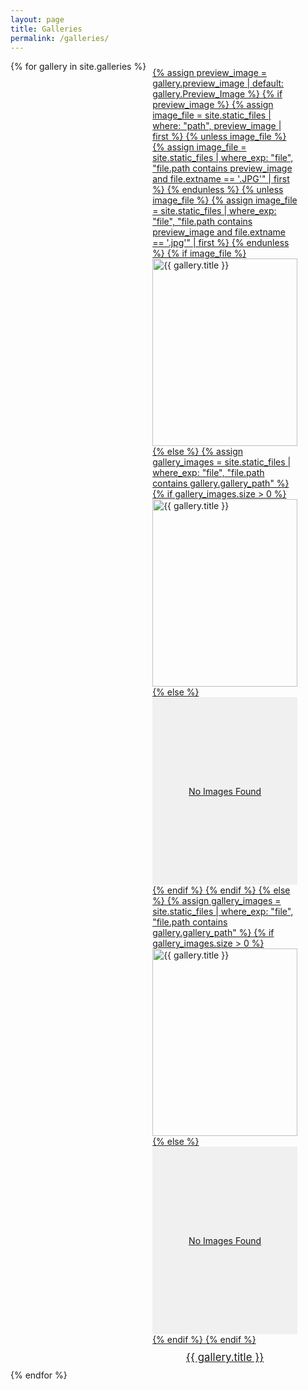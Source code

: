 ```yaml
---
layout: page
title: Galleries
permalink: /galleries/
---
```


<style>
.gallery-container {
  display: flex;
  flex-wrap: wrap;
}
.gallery-item {
  width: 50%;
  padding: 10px;
  box-sizing: border-box;
}
.gallery-item img {
  width: 100%;
  height: 300px;
  object-fit: cover;
}
.gallery-item-title {
  text-align: center;
  font-size: 1.2em;
  margin-top: 10px;
}
</style>

<div class="gallery-container">
{% for gallery in site.galleries %}
  <div class="gallery-item">
    <a href="{{ gallery.url | relative_url }}">
      {% assign preview_image = gallery.preview_image | default: gallery.Preview_Image %}
      {% if preview_image %}
        {% assign image_file = site.static_files | where: "path", preview_image | first %}
        {% unless image_file %}
          {% assign image_file = site.static_files | where_exp: "file", "file.path contains preview_image and file.extname == '.JPG'" | first %}
        {% endunless %}
        {% unless image_file %}
          {% assign image_file = site.static_files | where_exp: "file", "file.path contains preview_image and file.extname == '.jpg'" | first %}
        {% endunless %}
        {% if image_file %}
          <img src="{{ image_file.path | relative_url }}" alt="{{ gallery.title }}">
        {% else %}
          {% assign gallery_images = site.static_files | where_exp: "file", "file.path contains gallery.gallery_path" %}
          {% if gallery_images.size > 0 %}
            <img src="{{ gallery_images.first.path | relative_url }}" alt="{{ gallery.title }}">
          {% else %}
            <div style="width: 100%; height: 300px; background-color: #f0f0f0; display: flex; justify-content: center; align-items: center;">No Images Found</div>
          {% endif %}
        {% endif %}
      {% else %}
        {% assign gallery_images = site.static_files | where_exp: "file", "file.path contains gallery.gallery_path" %}
        {% if gallery_images.size > 0 %}
          <img src="{{ gallery_images.first.path | relative_url }}" alt="{{ gallery.title }}">
        {% else %}
          <div style="width: 100%; height: 300px; background-color: #f0f0f0; display: flex; justify-content: center; align-items: center;">No Images Found</div>
        {% endif %}
      {% endif %}
      <div class="gallery-item-title">{{ gallery.title }}</div>
    </a>
  </div>
{% endfor %}
</div>